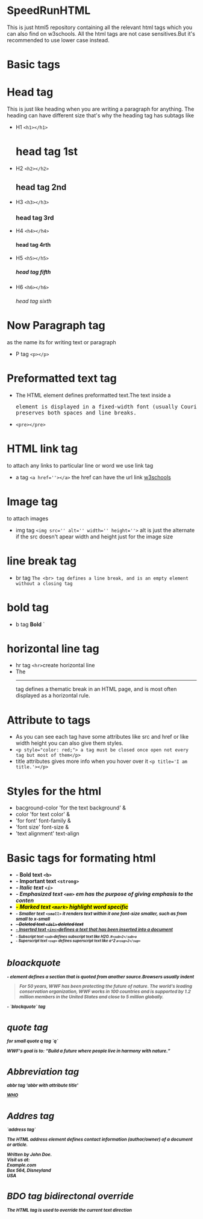 # SpeedRunHTML
This is just html5 repository containing all the relevant html tags which you can also find on w3schools. All the html tags are not case sensitives.But it's recommended to use lower case instead.
# Basic tags
# Head tag
This is just like heading when you are writing a paragraph for anything.
The heading can have different size that's why the heading tag has subtags like
- H1 `<h1></h1>` <h1>head tag 1st</h1>
- H2 `<h2></h2>` <h2>head tag 2nd</h2>
- H3 `<h3></h3>` <h3>head tag 3rd</h3>
- H4 `<h4></h4>` <h4>head tag 4rth</h4>
- H5 `<h5></h5>` <h5>head tag fifth</h5>
- H6 `<h6></h6>` <h6>head tag sixth</h6>

# Now Paragraph tag
as the name its for writing text or paragraph
- P tag `<p></p>`

# Preformatted text tag
- The HTML element defines preformatted text.The text inside a <pre> element is displayed in a fixed-width font (usually Courier), and it preserves both spaces and line breaks.</pre>
- `<pre></pre>`

# HTML link tag
to attach any links to particular line or word we use link tag
- a tag `<a href=''></a>`  the href can have the url link
<a href='https://www.w3schools.com/html'>w3schools</a>

# Image tag 
to attach images 
- img tag `<img src='' alt='' width='' height=''>` alt is just the alternate if the src doesn't apear width and height just for the image size 

# line break tag
- br tag `The <br> tag defines a line break, and is an empty element without a closing tag`

# bold tag
- b tag <b>Bold</b> `<b></b>

# horizontal line tag
- hr tag `<hr>`create horizontal line
- The <hr> tag defines a thematic break in an HTML page, and is most often displayed as a horizontal rule.

# Attribute to tags
- As you can see each tag have some attributes like src and href or like width height you can also give them styles. 
- `<p style="color: red;"> a tag must be closed once open not every tag but most of them</p>`
- title attributes gives more info when you hover over it `<p title='I am title.'></p>`


# Styles for the html
- bacground-color 'for the text background' &
- color 'for text color' &
- 'for font' font-family & 
- 'font size' font-size &
- 'text alignment' text-align  

# Basic tags for formating html
- <b> - Bold text `<b>`
- <strong> - Important text `<strong>`
- <i> - Italic text `<i>`
- <em> - Emphasized text `<em>` em has the purpose of giving emphasis to the conten
- <mark> - Marked text `<mark>` highlight word specific
- <small> - Smaller text `<small>` it renders text within it one font-size smaller, such as from small to x-small
- <del> - Deleted text `<del>` deleted text 
- <ins> - Inserted text `<ins>`defines a text that has been inserted into a document
- <sub> - Subscript text `<sub>`defines subscript text like  H2O. `H<sub>2</sub>o`
- <sup> - Superscript text `<sup>` defines superscript text like a^2 `a<sup>2</sup>`

<h1> bloackquote </h1>
 - element defines a section that is quoted from another source.Browsers usually indent
 
 <blockquote cite="http://www.worldwildlife.org/who/index.html">
For 50 years, WWF has been protecting the future of nature.
The world's leading conservation organization,
WWF works in 100 countries and is supported by
1.2 million members in the United States and
close to 5 million globally.
</blockquote>
- `blockquote` tag
<h1> quote tag </h1>
 for small quote  q tag `q` 
 <p>WWF's goal is to: <q>Build a future where people live in harmony with nature.</q></p>

 <h1>Abbreviation tag</h1>
 abbr tag 'abbr with attribute title'
 <p>
 <abbr title="World Health Organization">WHO</abbr></p>

 <h1>Addres tag</h1>
 `address tag`
 <p>The HTML address element defines contact information (author/owner) of a document or article.</p>

<address>
Written by John Doe.<br> 
Visit us at:<br>
Example.com<br>
Box 564, Disneyland<br>
USA
</address>

 <h1> BDO tag bidirectonal override</h1>
 <p>The HTML <bdo> tag is used to override the current text direction</p>
